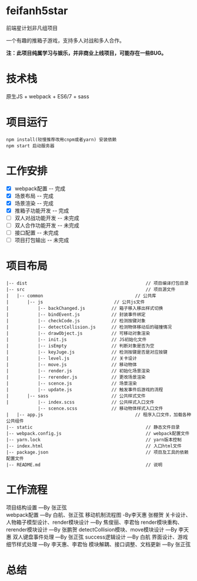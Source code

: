 # feifanh5star
前端星计划非凡组项目


一个有趣的推箱子游戏，支持多人对战和多人合作。


__注：此项目纯属学习与娱乐，并非商业上线项目，可能存在一些BUG。__

# 技术栈
原生JS + webpack + ES6/7 + sass 

# 项目运行
```
npm install(较慢推荐改用cnpm或者yarn) 安装依赖
npm start 启动服务器

```
# 工作安排
- [x] webpack配置 -- 完成
- [x] 场景布局 -- 完成
- [x] 场景渲染 -- 完成
- [x] 推箱子功能开发 -- 完成
- [ ] 双人对战功能开发 -- 未完成
- [ ] 双人合作功能开发 -- 未完成
- [ ] 接口配置 -- 未完成
- [ ] 项目打包输出 -- 未完成

# 项目布局
```
|-- dist                                             // 项目编译打包目录
|-- src                                              // 项目源文件		
|	|-- common                                   // 公共库
|		|-- js                           // 公共js文件
|           |-- backChanged.js          // 箱子移入移出样式切换
|           |-- bindEvent.js            // 封装事件绑定
|           |-- checkCode.js            // 检测按键对象
|           |-- detectCollision.js      // 检测物体移动后的碰撞情况    
|           |-- drawObject.js           // 可移动对象渲染                      
|			|-- init.js                 // JS初始化文件
|			|-- isEmpty                 // 判断对象是否为空
|			|-- keyJuge.js              // 检测按键是否是对应按键
|           |-- level.js                // 关卡设计
|           |-- move.js                 // 移动物体
|			|-- render.js               // 初始化场景渲染
|			|-- rerender.js             // 更改场景渲染
|			|-- scence.js               // 场景渲染        
| 			|-- update.js               // 触发事件后游戏的流程
|		|-- sass                        // 公共样式文件
|			|-- index.scss              // 公共样式入口文件
            |-- scence.scss             // 移动物体样式入口文件
|	|-- app.js                                   // 程序入口文件，加载各种公共组件
|-- static                                           // 静态文件目录
|-- webpack.config.js                                // webpack配置文件
|-- yarn.lock                                        // yarn版本控制
|-- index.html                                       // 入口html文件
|-- package.json                                     // 项目及工具的依赖配置文件
|-- README.md                                        // 说明

```

# 工作流程

项目结构设置	—By 张正弦  
webpack配置		—By 白航、张正弦
移动机制流程图         -By李天惠 张棚贺
关卡设计、人物箱子模型设计、render模块设计		—By 焦俊丽、李君怡
render模块重构、rerender模块设计		—By 张鹏贺
detectCollision模块、move模块设计		—By 李天惠
双人键盘事件处理	—By 张正弦 
success逻辑设计	—By 白航
界面设计、游戏细节样式处理		—By 李天惠、李君怡
模块解耦、接口调整、文档更新	—By 张正弦 


# 总结
